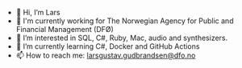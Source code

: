 - 👋 Hi, I’m Lars
- 🏢 I'm currently working for The Norwegian Agency for Public and Financial Management (DFØ)
- 👀 I’m interested in SQL, C#, Ruby, Mac, audio and synthesizers.
- 🌱 I’m currently learning C#, Docker and GitHub Actions
- 📫 How to reach me: larsgustav.gudbrandsen@dfo.no

<!---
5-lagu/5-lagu is a ✨ special ✨ repository because its `README.md` (this file) appears on your GitHub profile.
You can click the Preview link to take a look at your changes.
--->
